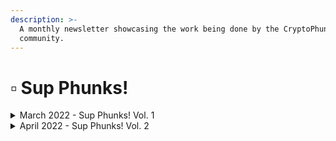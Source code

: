 ```yaml
---
description: >-
  A monthly newsletter showcasing the work being done by the CryptoPhunks
  community.
---
```


# ▫ Sup Phunks!

<details>

<summary>March 2022 - Sup Phunks! Vol. 1</summary>

[https://eggphunk.medium.com/sup-phunks-vol-1-928db415d8fc](https://eggphunk.medium.com/sup-phunks-vol-1-928db415d8fc)

</details>

<details>

<summary>April 2022 - Sup Phunks! Vol. 2</summary>

[https://eggphunk.medium.com/sup-phunks-vol-2-5e74224be4ee](https://eggphunk.medium.com/sup-phunks-vol-2-5e74224be4ee)

</details>
